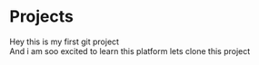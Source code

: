 # Projects
Hey this is my first git project
<br>
And i am soo excited to learn this platform
lets clone this project